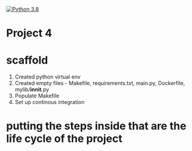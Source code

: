 [![Python 3.8](https://github.com/aadi1405/IDS706_Project4_AJ/actions/workflows/main.yml/badge.svg)](https://github.com/aadi1405/IDS706_Project4_AJ/actions/workflows/main.yml)

# Project 4


# scaffold 

1) Created python virtual env
2) Created empty files - Makefile, requirements.txt, main.py, Dockerfile, mylib/__innit__.py
3) Populate Makefile 
4) Set up continous integration

# putting the steps inside that are the life cycle of the project


